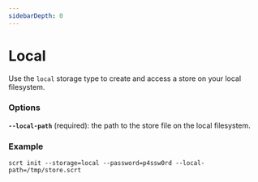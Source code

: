 ```yaml
---
sidebarDepth: 0
---
```


# Local

Use the `local` storage type to create and access a store on your local filesystem.

### Options

**`--local-path`** (required): the path to the store file on the local filesystem.

### Example

```shell
scrt init --storage=local --password=p4ssw0rd --local-path=/tmp/store.scrt
```
